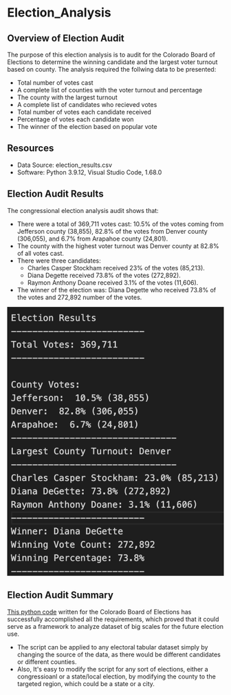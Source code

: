 # Election_Analysis

## Overview of Election Audit
The purpose of this election analysis is to audit for the Colorado Board of Elections to determine the winning candidate and the largest voter turnout based on county. The analysis required the follwing data to be presented:
* Total number of votes cast
* A complete list of counties with the voter turnout and percentage
* The county with the largest turnout
* A complete list of candidates who recieved votes
* Total number of votes each candidate received
* Percentage of votes each candidate won
* The winner of the election based on popular vote

## Resources
* Data Source: election_results.csv
* Software: Python 3.9.12, Visual Studio Code, 1.68.0

## Election Audit Results
The congressional election analysis audit shows that:
* There were a total of 369,711 votes cast: 10.5% of the votes coming from Jefferson county (38,855), 82.8% of the votes from Denver county (306,055), and 6.7% from Arapahoe county (24,801). 
* The county with the highest voter turnout was Denver county at 82.8% of all votes cast.
* There were three candidates: 
  * Charles Casper Stockham received 23% of the votes (85,213).
  * Diana Degette received 73.8% of the votes (272,892).
  * Raymon Anthony Doane received 3.1% of the votes (11,606). 
* The winner of the election was: Diana Degette who received 73.8% of the votes and 272,892 number of the votes. 

![Screenshot of the election results](/Resources/election_results.png)

## Election Audit Summary
[This python code](/PyPoll_Challenge.py) written for the Colorado Board of Elections has successfully accomplished all the requirements, which proved that it could serve as a framework to analyze dataset of big scales for the future election use.
* The script can be applied to any electoral tabular dataset simply by changing the source of the data, as there would be different candidates or different counties. 
* Also, It's easy to modify the script for any sort of elections, either a congressioanl or a state/local election, by modifying the county to the targeted region, which could be a state or a city. 

